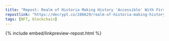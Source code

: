 ```yaml
---
title: "Repost: Realm of Historia Making History 'Accessible' With First NFT Collection - Decrypt"
repostlink: "https://decrypt.co/286629/realm-of-historia-making-history-accessible-with-first-nft-collection"
tags: [NFT, blockchain]
---
```


{% include embed/linkpreview-repost.html %}
